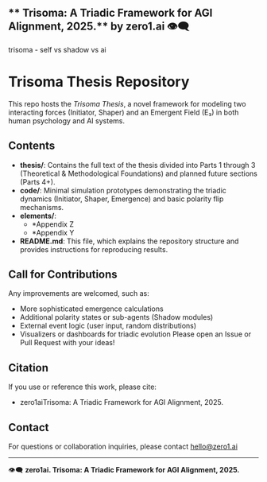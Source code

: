 ** Trisoma: A Triadic Framework for AGI Alignment, 2025.**
by zero1.ai
👁️‍🗨️
---

trisoma - self vs shadow vs ai


# Trisoma Thesis Repository

This repo hosts the *Trisoma Thesis*, a novel framework for modeling
two interacting forces (Initiator, Shaper) and an Emergent Field (E₃)
in both human psychology and AI systems. 


## Contents

- **thesis/**: Contains the full text of the thesis divided into Parts 1 through 3 (Theoretical & Methodological Foundations) and planned future sections (Parts 4+).
- **code/**: Minimal simulation prototypes demonstrating the triadic dynamics (Initiator, Shaper, Emergence) and basic polarity flip mechanisms.
- **elements/**:  
  - *Appendix Z
  - *Appendix Y
- **README.md**:  This file, which explains the repository structure and provides instructions for reproducing results.


## Call for Contributions

Any improvements are welcomed, such as:
- More sophisticated emergence calculations
- Additional polarity states or sub-agents (Shadow modules)
- External event logic (user input, random distributions)
- Visualizers or dashboards for triadic evolution
Please open an Issue or Pull Request with your ideas!


## Citation
If you use or reference this work, please cite:
- zero1aiTrisoma: A Triadic Framework for AGI Alignment, 2025.


## Contact
For questions or collaboration inquiries, please contact hello@zero1.ai

---
👁️‍🗨️
**zero1ai. Trisoma: A Triadic Framework for AGI Alignment, 2025.**
